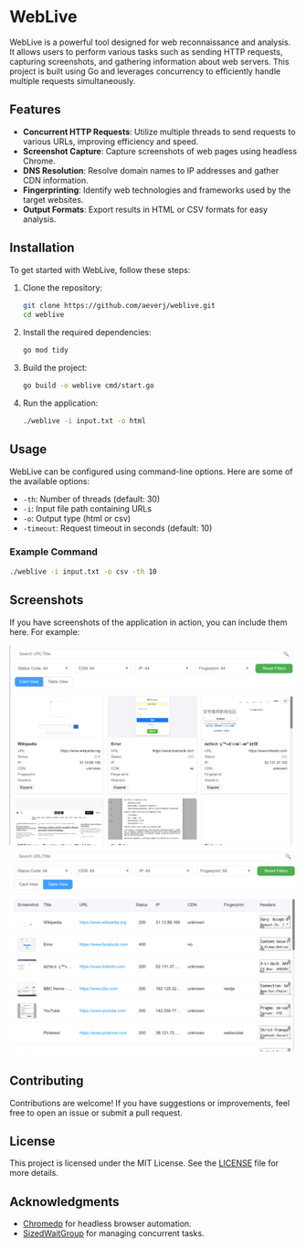# WebLive

WebLive is a powerful tool designed for web reconnaissance and analysis. It allows users to perform various tasks such as sending HTTP requests, capturing screenshots, and gathering information about web servers. This project is built using Go and leverages concurrency to efficiently handle multiple requests simultaneously.

## Features

- **Concurrent HTTP Requests**: Utilize multiple threads to send requests to various URLs, improving efficiency and speed.
- **Screenshot Capture**: Capture screenshots of web pages using headless Chrome.
- **DNS Resolution**: Resolve domain names to IP addresses and gather CDN information.
- **Fingerprinting**: Identify web technologies and frameworks used by the target websites.
- **Output Formats**: Export results in HTML or CSV formats for easy analysis.

## Installation

To get started with WebLive, follow these steps:

1. Clone the repository:
   ```bash
   git clone https://github.com/aeverj/weblive.git
   cd weblive
   ```

2. Install the required dependencies:
   ```bash
   go mod tidy
   ```

3. Build the project:
   ```bash
   go build -o weblive cmd/start.go
   ```

4. Run the application:
   ```bash
   ./weblive -i input.txt -o html
   ```

## Usage

WebLive can be configured using command-line options. Here are some of the available options:

- `-th`: Number of threads (default: 30)
- `-i`: Input file path containing URLs
- `-o`: Output type (html or csv)
- `-timeout`: Request timeout in seconds (default: 10)

### Example Command
```bash
./weblive -i input.txt -o csv -th 10
```

## Screenshots

If you have screenshots of the application in action, you can include them here. For example:

![WebLive Screenshot](img/cardView.png)
![WebLive Screenshot](img/tableView.png)

## Contributing

Contributions are welcome! If you have suggestions or improvements, feel free to open an issue or submit a pull request.

## License

This project is licensed under the MIT License. See the [LICENSE](LICENSE) file for more details.

## Acknowledgments

- [Chromedp](https://github.com/chromedp/chromedp) for headless browser automation.
- [SizedWaitGroup](https://github.com/remeh/sizedwaitgroup) for managing concurrent tasks.
